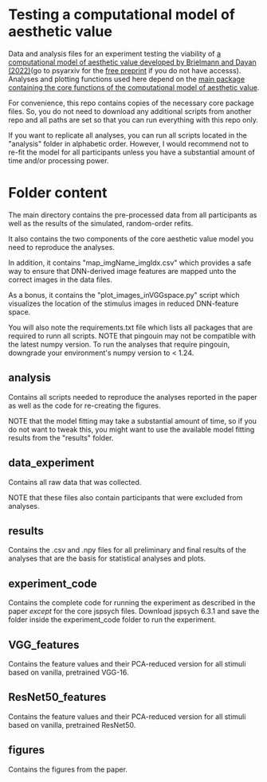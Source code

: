# Testing a computational model of aesthetic value
Data and analysis files for an experiment testing the viability of [a computational model of aesthetic value developed by Brielmann and Dayan (2022)](https://psycnet.apa.org/fulltext/2022-78031-001.html)(go to psyarxiv for the [free preprint](https://psyarxiv.com/eaqkc/) if you do not have accesss).
Analyses and plotting functions used here depend on the [main package containing the core functions of the computational model of aesthetic value](https://github.com/aenneb/intro-aesthetic-value-model).

For convenience, this repo contains copies of the necessary core package files. So, you do not need to download any additional scripts from another repo and all paths are set so that you can run everything with this repo only. 

If you want to replicate all analyses, you can run all scripts located in the "analysis" folder in alphabetic order. However, I would recommend not to re-fit the model for all participants unless you have a substantial amount of time and/or processing power.

# Folder content

The main directory contains the pre-processed data from all participants as well as the results of the simulated, random-order refits.

It also contains the two components of the core aesthetic value model you need to reproduce the analyses.

In addition, it contains "map_imgName_imgIdx.csv" which provides a safe way to ensure that DNN-derived image features are mapped unto the correct images in the data files. 

As a bonus, it contains the "plot_images_inVGGspace.py" script which visualizes the location of the stimulus images in reduced DNN-feature space.

You will also note the requirements.txt file which lists all packages that are required to runn all scripts. NOTE that pingouin may not be compatible with the latest numpy version. To run the analyses that require pingouin, downgrade your environment's numpy version to < 1.24.

## analysis

Contains all scripts needed to reproduce the analyses reported in the paper as well as the code for re-creating the figures. 

NOTE that the model fitting may take a substantial amount of time, so if you do not want to tweak this, you might want to use the available model fitting results from the "results" folder.

## data_experiment

Contains all raw data that was collected. 

NOTE that these files also contain participants that were excluded from analyses.

## results

Contains the .csv and .npy files for all preliminary and final results of the analyses that are the basis for statistical analyses and plots.

## experiment_code

Contains the complete code for running the experiment as described in the paper *except* for the core jspsych files. Download jspsych 6.3.1 and save the folder inside the experiment_code folder to run the experiment.

## VGG_features

Contains the feature values and their PCA-reduced version for all stimuli based on vanilla, pretrained VGG-16.

## ResNet50_features

Contains the feature values and their PCA-reduced version for all stimuli based on vanilla, pretrained ResNet50.

## figures

Contains the figures from the paper.


